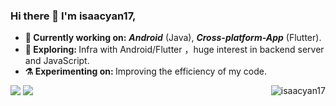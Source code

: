 ### Hi there 👋 I'm <b>isaacyan17</b>, 

<!--
**isaacyan17/isaacyan17** is a ✨ _special_ ✨ repository because its `README.md` (this file) appears on your GitHub profile.

Here are some ideas to get you started:

- 🔭 I’m currently working on ...
- 🌱 I’m currently learning ...
- 👯 I’m looking to collaborate on ...
- 🤔 I’m looking for help with ...
- 💬 Ask me about ...
- 📫 How to reach me: ...
- 😄 Pronouns: ...
- ⚡ Fun fact: ...
-->

<ul>
<li>
     <b>🔭 Currently working on:</b>  <b><i>Android</i></b> (Java), <b><i>Cross-platform-App</b></i> (Flutter).
   </li>
  <li>
     <b>🤔 Exploring: </b> Infra with Android/Flutter ，huge interest in backend server and JavaScript.
   </li>
   <li>
      <b>⚗️ Experimenting on: </b> Improving the efficiency of my code.
   </li>
  
</ul>
<img src="https://github-readme-stats.vercel.app/api?username=isaacyan17&show_icons=true&include_all_commits=true">
<img src="https://github-readme-stats.vercel.app/api/top-langs/?username=isaacyan17&layout=compact" />
<img align='right' src="https://komarev.com/ghpvc/?username=isaacyan17" alt="isaacyan17" />



